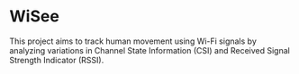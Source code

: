 # WiSee
This project aims to track human movement using Wi-Fi signals by analyzing variations in Channel State Information (CSI) and Received Signal Strength Indicator (RSSI).
